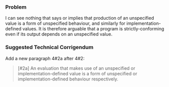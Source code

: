 ### Problem

I can see nothing that says or implies that production of an unspecified value
is a form of unspecified behaviour, and similarly for implementation-defined
values. It is therefore arguable that a program is strictly-conforming even if
its output depends on an unspecified value.

### Suggested Technical Corrigendum

Add a new paragraph 4#2a after 4#2:

> \[#2a] An evaluation that makes use of an unspecified or implementation-defined
> value is a form of unspecified or implementation-defined behaviour respectively.
